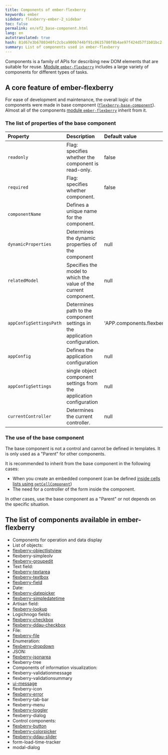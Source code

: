```yaml
---
title: Components of ember-flexberry
keywords: ember
sidebar: flexberry-ember-2_sidebar
toc: false
permalink: en/ef2_base-component.html
lang: en
autotranslated: true
hash: 81d67e3b6780340fc2cbca900b744bf91c0615780f8b4ae97f424d57f1b01bc2
summary: List of components used in ember-flexberry
---
```


Components is a family of APIs for describing new DOM elements that are suitable for reuse. [Module `ember-flexberry`](ef2_landing_page.html) includes a large variety of components for different types of tasks.

## A core feature of ember-flexberry

For ease of development and maintenance, the overall logic of the components were made in base component ([`flexberry-base-component`](https://github.com/Flexberry/ember-flexberry/blob/develop/addon/components/flexberry-base-component.js)). Almost all of the components [module `ember-flexberry`](ef2_landing_page.html) inherit from it.

### The list of properties of the base component

Property | Description | Default value
:--------------|:-----------------------------------------------------------|:-------------
`readonly` | Flag: specifies whether the component is read-only. | false
`required` | Flag: specifies whether component. | false
`componentName` | Defines a unique name for the component. |
`dynamicProperties` | Determines the dynamic properties of the component | null
`relatedModel` | Specifies the model to which the value of the current component. | null
`appConfigSettingsPath` | Determines path to the component settings in the application configuration. | 'APP.components.flexberryBaseComponent'
`appConfig` | Defines the application configuration | null
`appConfigSettings` | single object component settings from the application configuration | null
`currentController` | Determines the current controller. | null

### The use of the base component

The base component is not a control and cannot be defined in templates. It is only used as a "Parent" for other components.

It is recommended to inherit from the base component in the following cases:

* When you create an embedded component (can be defined [inside cells lists using `getCellComponent`](https://flexberry.github.io/ru/ef2_object-list-view.html#вычислимые-свойства-в-getcellcomponent))
* The need for a controller of the form inside the component.

In other cases, use the base component as a "Parent" or not depends on the specific situation.

## The list of components available in ember-flexberry

* Components for operation and data display
* List of objects:
* [flexberry-objectlistview](ef2_object-list-view.html)
* flexberry-simpleolv
* [flexberry-groupedit](ef2_groupedit.html)
* Text field:
* [flexberry-textarea](ef2_edit-form-components.html#flexberry-textarea)
* [flexberry-textbox](ef2_edit-form-components.html#flexberry-textbox)
* [flexberry-field](ef2_edit-form-components.html#flexberry-field)
* Date:
* [flexberry-datepicker](ef2_edit-form-components.html#flexberry-datepicker)
* [flexberry-simpledatetime](ef2_edit-form-components.html#flexberry-simpledatetime)
* Artisan field:
* [flexberry-lookup](ef2_lookup-component.html)
* Logichnogo fields:
* [flexberry-checkbox](ef2_edit-form-components.html#flexberry-checkbox)
* [flexberry-ddau-checkbox](ef2_edit-form-components.html#flexberry-ddau-checkbox)
* File:
* [flexberry-file](ef2_file.html)
* Enumeration:
* [flexberry-dropdown](ef2_edit-form-components.html#flexberry-dropdown)
* JSON:
* [flexberry-jsonarea](ef2_edit-form-components.html#flexberry-jsonarea)
* flexberry-tree
* Components of information visualization:
* flexberry-validationmessage
* flexberry-validationsummary
* [ui-message](ef2_ui-message.html)
* flexberry-icon
* [flexberry-error](ef2_error.html)
* flexberry-tab-bar
* flexberry-menu
* [flexberry-toggler](ef2_flexberry-toggler.html)
* flexberry-dialog
* Control components:
* [flexberry-button](ef2_edit-form-components.html#flexberry-button)
* [flexberry-colorpicker](ef2_edit-form-components.html#flexberry-colorpicker)
* [flexberry-ddau-slider](ef2_edit-form-components.html#flexberry-ddau-slider)
* form-load-time-tracker
* modal-dialog



